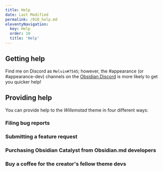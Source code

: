 ```yaml
---
title: Help
date: Last Modified 
permalink: /010_help.md
eleventyNavigation:
  key: Help
  order: 10
  title: 'Help'
---
```


## Getting help

Find me on Discord as `Melvin#7545`; however, the #appearance (or #appearance-dev) channels on the [Obsidian Discord](https://discord.gg/veuWUTm) is more likely to get you quicker help!

## Providing help

You can provide help to the *Willemstad* theme in four different ways:

### Filing bug reports


### Submitting a feature request


### Purchasing Obsidian Catalyst from Obsidian.md developers

### Buy a coffee for the creator's fellow theme devs

